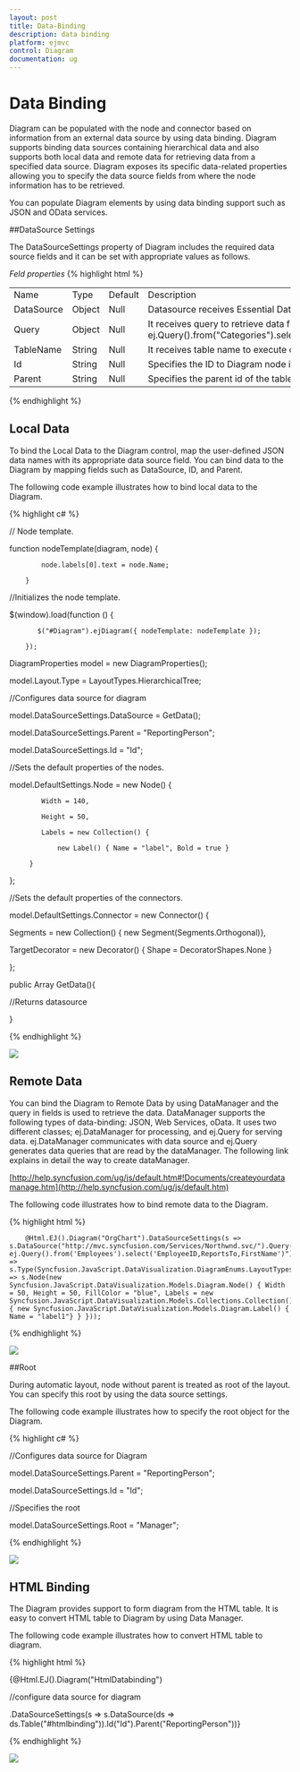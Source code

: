 ```yaml
---
layout: post
title: Data-Binding
description: data binding
platform: ejmvc
control: Diagram
documentation: ug
---
```


# Data Binding

Diagram can be populated with the node and connector based on information from an external data source by using data binding. Diagram supports binding data sources containing hierarchical data and also supports both local data and remote data for retrieving data from a specified data source. Diagram exposes its specific data-related properties allowing you to specify the data source fields from where the node information has to be retrieved.

You can populate Diagram elements by using data binding support such as JSON and OData services.

##DataSource Settings

The DataSourceSettings property of Diagram includes the required data source fields and it can be set with appropriate values as follows.

_Feld properties_
{% highlight html %}
<table>
<tr>
<td>
Name</td><td>
Type</td><td>
Default</td><td>
Description</td></tr>
<tr>
<td>
DataSource</td><td>
Object</td><td>
Null</td><td>
Datasource receives Essential DataManager object and JSON object.</td></tr>
<tr>
<td>
Query</td><td>
Object</td><td>
Null</td><td>
It receives query to retrieve data from the table (query is same as SQL).Example:  ej.Query().from("Categories").select("CategoryID,CategoryName").take(3);take(3);</td></tr>
<tr>
<td>
TableName</td><td>
String</td><td>
Null</td><td>
It receives table name to execute query on the corresponding table.</td></tr>
<tr>
<td>
Id</td><td>
String</td><td>
Null</td><td>
Specifies the ID to Diagram node items list.</td></tr>
<tr>
<td>
Parent</td><td>
String</td><td>
Null</td><td>
Specifies the parent id of the table.</td></tr>
</table>
{% endhighlight %}

## Local Data

To bind the Local Data to the Diagram control, map the user-defined JSON data names with its appropriate data source field. You can bind data to the Diagram by mapping fields such as DataSource, ID, and Parent.

The following code example illustrates how to bind local data to the Diagram.

{% highlight c# %}



// Node template.

function nodeTemplate(diagram, node) {

            node.labels[0].text = node.Name;

        }

//Initializes the node template.

$(window).load(function () {

           $("#Diagram").ejDiagram({ nodeTemplate: nodeTemplate });

        });




DiagramProperties model = new DiagramProperties();

model.Layout.Type  = LayoutTypes.HierarchicalTree;



//Configures data source for diagram

model.DataSourceSettings.DataSource = GetData();

model.DataSourceSettings.Parent = "ReportingPerson";

model.DataSourceSettings.Id = "Id";



//Sets the default properties of the nodes.

model.DefaultSettings.Node = new Node() { 

            Width = 140,

            Height = 50,

            Labels = new Collection() { 

                new Label() { Name = "label", Bold = true }

         }

};



//Sets the default properties of the connectors.

model.DefaultSettings.Connector = new Connector() {

  Segments = new Collection() { new Segment(Segments.Orthogonal)},

  TargetDecorator = new Decorator() { Shape = DecoratorShapes.None }  

};



public Array GetData(){

//Returns datasource

}



{% endhighlight %}



![](Data-Binding_images/Data-Binding_img1.png)



## Remote Data

You can bind the Diagram to Remote Data by using DataManager and the query in fields is used to retrieve the data. DataManager supports the following types of data-binding: JSON, Web Services, oData. It uses two different classes; ej.DataManager for processing, and ej.Query for serving data. ej.DataManager communicates with data source and ej.Query generates data queries that are read by the dataManager. The following link explains in detail the way to create dataManager.

[http://help.syncfusion.com/ug/js/default.htm#!Documents/createyourdatamanage.htm](http://help.syncfusion.com/ug/js/default.htm)

The following code illustrates how to bind remote data to the Diagram.

{% highlight html %}





<div id="main">

        @Html.EJ().Diagram("OrgChart").DataSourceSettings(s => s.DataSource("http://mvc.syncfusion.com/Services/Northwnd.svc/").Query(" ej.Query().from('Employees').select('EmployeeID,ReportsTo,FirstName')").Id("EmployeeID").Parent("ReportsTo").TableName("Employees")).Layout(s => s.Type(Syncfusion.JavaScript.DataVisualization.DiagramEnums.LayoutTypes.HierarchicalTree)).DefaultSettings(s => s.Node(new Syncfusion.JavaScript.DataVisualization.Models.Diagram.Node() { Width = 50, Height = 50, FillColor = "blue", Labels = new Syncfusion.JavaScript.DataVisualization.Models.Collections.Collection() { new Syncfusion.JavaScript.DataVisualization.Models.Diagram.Label() { Name = "label1"} } }));

 </div>    



{% endhighlight %}



![](Data-Binding_images/Data-Binding_img2.png)



##Root

During automatic layout, node without parent is treated as root of the layout. You can specify this root by using the data source settings.

The following code example illustrates how to specify the root object for the Diagram.

{% highlight c# %}

 

//Configures data source for Diagram

model.DataSourceSettings.Parent = "ReportingPerson";

model.DataSourceSettings.Id = "Id";

//Specifies the root

 model.DataSourceSettings.Root = "Manager";



{% endhighlight %}



![](Data-Binding_images/Data-Binding_img3.png)



## HTML Binding

The Diagram provides support to form diagram from the HTML table. It is easy to convert HTML table to Diagram by using Data Manager.

The following code example illustrates how to convert HTML table to diagram.

{% highlight html %}



<script id="htmlbinding" type="text/template" >

  <thead>

             <tr>

                 <th>

                     Id

                 </th>

                 <th>

                     Designation

                 </th>

                 <th>

                     Color

                     </th>

                 <th>

                     ReportingPerson

                 </th>



             </tr>

         </thead>

         <tbody>

             <tr>

                 <td>parent</td>                

                 <td>Managing Director</td>

                 <td>#822b86</td>

                 <td>null</td>



             </tr>

             <tr>

                 <td>1</td>

                 <td>Project manager</td>

                  <td>#3c418d</td>

                 <td>parent</td>

             </tr>

             <tr>

                 <td>2</td>

                 <td>Project manager</td>

                  <td>#108d8d</td>

                 <td>parent</td>

             </tr>

              <tr>

                 <td>3</td>

                 <td>Product Lead</td>

                      <td>#3c418d</td>

                 <td>1</td>

             </tr>

             <tr>

                 <td>4</td>

                 <td>Product Lead</td>

                  <td>#3c418d</td>

                 <td>1</td>

             </tr>

             <tr>

                 <td>5</td>

                 <td>Product Lead</td>

                   <td>#108d8d</td>

                 <td>2</td>

             </tr>

             <tr>

                 <td>6</td>

                 <td>Product Lead</td>

                   <td>#108d8d</td>

                 <td>2</td>

             </tr>

             <tr>

                 <td>7</td>

                 <td>S/W engineer</td>

                   <td>#3c418d</td>

                 <td>4</td>

             </tr>

             <tr>

                 <td>8</td>

                 <td>S/W engineer</td>

                 <td>#3c418d</td>

                 <td>4</td>

             </tr>

         </tbody>

     </table>

  </script>



{@Html.EJ().Diagram("HtmlDatabinding")

//configure data source for diagram

.DataSourceSettings(s => s.DataSource(ds => ds.Table("#htmlbinding")).Id("Id").Parent("ReportingPerson"))}



{% endhighlight %}



![](Data-Binding_images/Data-Binding_img4.png)



